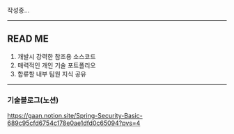 작성중...

----


## READ ME 

1. 개발시 강력한 참조용 소스코드
2. 매력적인 개인 기술 포트폴리오
3. 합류할 내부 팀원 지식 공유

---

### 기술블로그(노션)

https://gaan.notion.site/Spring-Security-Basic-689c95cfd6754c178e0ae1dfd0c65094?pvs=4
